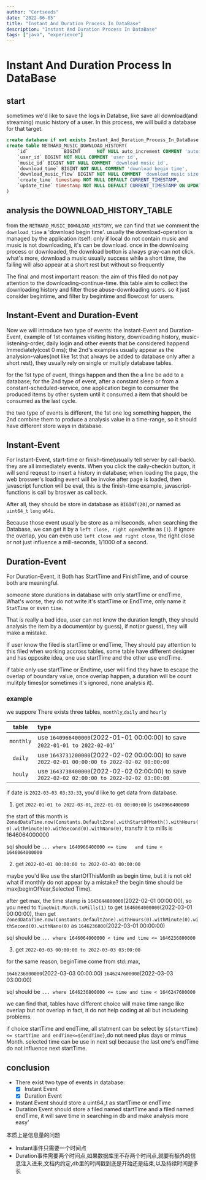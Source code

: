 ```yaml
---
author: "Certseeds"
date: "2022-06-05"
title: "Instant And Duration Process In DataBase"
description: "Instant And Duration Process In DataBase"
tags: ["java", "experience"]
---
```


# Instant And Duration Process In DataBase

## start

sometimes we'd like to save the logs in Databse, like save all download(and streaming) music history of a user. In this process, we will build a database for that target.

``` sql
create database if not exists Instant_And_Duration_Process_In_DataBase DEFAULT CHARACTER SET utf8mb4 collate utf8mb4_unicode_ci;
create table NETHARD_MUSIC_DOWNLOAD_HISTORY(
    `id`             BIGINT      NOT NULL auto_increment COMMENT 'autoid',
    `user_id` BIGINT NOT NULL COMMENT 'user id',
    `music_id` BIGINT NOT NULL COMMENT 'download music id',
    `download_time` BIGINT NOT NULL COMMENT 'download begin time',
    `download_music_flow` BIGINT NOT NULL COMMENT 'download music size',
    `create_time` timestamp NOT NULL DEFAULT CURRENT_TIMESTAMP,
    `update_time` timestamp NOT NULL DEFAULT CURRENT_TIMESTAMP ON UPDATE,
)
```

## analysis the DOWNLOAD_HISTORY_TABLE

from the `NETHARD_MUSIC_DOWNLOAD_HISTORY`, we can find that we comment the `download_time` a 'download begin time'. usually the download-operation is managed by the application itself: only if local do not contain music and music is not downloading, it's can be download. once in the downloaing process or downloaded, the download botton is always gray-can not click. what's more, download a music usually success while a short time, the failing will also appear at a short rest but without so frequently

The final and most important reason: the aim of this filed do not pay attention to the downloading-continue-time. this table aim to collect the downloading history and filter those abuse-downloading users. so it just consider begintime, and filter by begintime and flowcost for users.

## Instant-Event and Duration-Event

Now we will introduce two type of events: the Instant-Event and Duration-Event, example of 1st containes visiting history, downloading history, music-listening-order, daily login and other events that be considered happend Immediately(cost 0 ms); the 2nd's examples usually appear as the analysion-values(not like 1st that always be added to database only after a short rest), they usually rely on single or multiply database tables.

for the 1st type of event, things happen and then the a line be add to a database; for the 2nd type of event, after a constant sleep or from a constant-scheduled-service, one application begin to consumer the produced items by other system until it consumed a item that should be consumed as the last cycle.

the two type of events is different, the 1st one log something happen, the 2nd combine them to produce a analysis value in a time-range, so it should have different store ways in database.

## Instant-Event

For Instant-Event, start-time or finish-time(usually tell server by call-back). they are all immediately events.
When you click the daily-checkin button, it will send reqeust to insert a history in database; when loading the page, the web broswer's loading event will be invoke after page is loaded, then javascript function will be eval, this is the finish-time example, javascript-functions is call by broswer as callback.

After all, they should be store in database as `BIGINT(20)`,or named as `uint64_t` `long` `u64i`.

Because those event usually be store as a millseconds, when searching the Database, we can get it by a `left close, right open`(write as `[)`). if ignore the overlap, you can even use `left close and right close`, the right close or not just influence a mill-seconds, 1/1000 of a second.

## Duration-Event

For Duration-Event, it Both has StartTime and FinishTime, and of course both are meaningful.

someone store durations in database with only startTime or endTime, What's worse, they do not write it's startTime or EndTime, only name it `StatTime` or even `time`.

That is really a bad idea, user can not know the duration length, they should analysis the item by a document(or by guess), if not(or guess), they will make a mistake.

If user know the filed is startTime or endTime, They should pay attention to this filed when working accross tables, some table have different designer and has opposite idea, one use startTime and the other use endTime.

if table only use startTime or Endtime, user will find they have to escape the overlap of boundary value, once overlap happen, a duration will be count mulitply times(or sometimes it's ignored, none analysis it).

### example

we suppore There exists three tables, `monthly`,`daily` and `hourly`

|   table   | type                                                                                       |
| :-------: | :----------------------------------------------------------------------------------------- |
| `monthly` | use `1640966400000`(2022-01-01 00:00:00) to save `2022-01-01 to 2022-02-01`'                  |
|  `daily`  | use `1643731200000`(2022-02-02 00:00:00) to save `2022-02-01 00:00:00 to 2022-02-02 00:00:00` |
|  `houly`  | use `1643738400000`(2022-02-02 02:00:00) to save `2022-02-02 02:00:00 to 2022-02-02 03:00:00` |

if date is `2022-03-03 03:33:33`, you'd like to get data from database.

1. get `2022-01-01 to 2022-03-01`,
`2022-01-01 00:00:00` is `1640966400000`

the start of this month is `ZonedDataTime.now(Constants.DefaultZone).withStartOfMonth().withHours(0).withMinute(0).withSecond(0).withNano(0)`, transftr it to mills is 1646064000000

sql should be  `... where 1640966400000 <= time   and time < 1646064000000`

2. get `2022-03-01 00:00:00 to 2022-03-03 00:00:00`

maybe you'd like use the startOfThisMonth as begin time, but it is not ok! what if monthly do not appear by a mistake? the begin time should be max(beginOfYear,Selected Time).

after get max, the time stamp is `1643644800000`(2022-02-01 00:00:00), so you need to `TimeUnit.Month.toMills(1)` to get `1646064000000`(2022-03-01 00:00:00), then get `ZonedDataTime.now(Constants.DefaultZone).withHours(0).withMinute(0).withSecond(0).withNano(0)` as `1646236800`(2022-03-01 00:00:00)

sql should be `... where 1646064000000 < time and time <= 1646236800000`

3. get `2022-03-03 00:00:00 to 2022-03-03 03:00:00`

for the same reason, beginTime come from std::max,

`1646236800000`(2022-03-03 00:00:00)
`1646247600000`(2022-03-03 03:00:00)

sql should be `... where 1646236800000 <= time and time < 1646247600000`

we can find that, tables have different choice will make time range like overlap but not overlap in fact, it do not help coding at all but includeing problems.

if choice startTime and endTime, all statment can be select by `${startTime} <= startTime and endTime<=${endTime}`,do not need plus days or minus Month. selected time can be use in next sql because the last one's endTime do not influence next startTime.

## conclusion

+ There exist two type of events in database:
  + [x] Instant Event
  + [x] Duration Event
+ Instant Event should store a uint64_t as startTime or endTime
+ Duration Event should store a filed named startTime and a filed named endTime, it will save time in searching in db and make analysis more easy'

本质上是信息量的问题

+ Instant事件只需要一个时间点
+ Duration事件需要两个时间点,如果数据库里不存两个时间点,就要有额外的信息注入进来,文档内约定,db里的时间戳到底是开始还是结束,以及持续时间是多长
